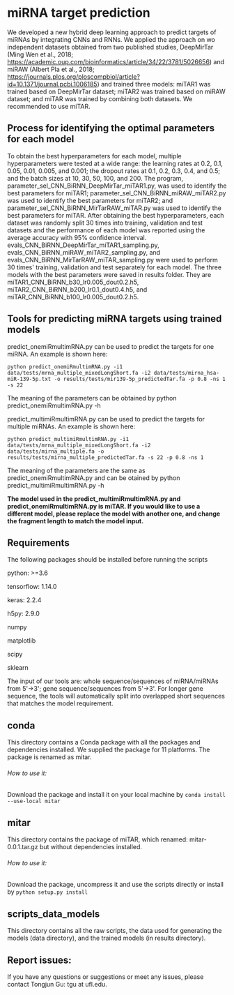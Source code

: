 # miRNA target prediction
We developed a new hybrid deep learning approach to predict targets of miRNAs by integrating CNNs and RNNs. We applied the approach on wo independent datasets obtained from two published studies, DeepMirTar (Ming Wen et al., 2018; https://academic.oup.com/bioinformatics/article/34/22/3781/5026656) and miRAW (Albert Pla et al., 2018; https://journals.plos.org/ploscompbiol/article?id=10.1371/journal.pcbi.1006185) and trained three models: miTAR1 was trained based on DeepMirTar dataset; miTAR2 was trained based on miRAW dataset; and miTAR was trained by combining both datasets. We recommended to use miTAR.

## Process for identifying the optimal parameters for each model
To obtain the best hyperparameters for each model, multiple hyperparameters were tested at a wide range: the learning rates at 0.2, 0.1, 0.05, 0.01, 0.005, and 0.001; the dropout rates at 0.1, 0.2, 0.3, 0.4, and 0.5; and the batch sizes at 10, 30, 50, 100, and 200. The program, parameter_sel_CNN_BiRNN_DeepMirTar_miTAR1.py, was used to identify the best parameters for miTAR1; parameter_sel_CNN_BiRNN_miRAW_miTAR2.py was used to identify the best parameters for miTAR2; and parameter_sel_CNN_BiRNN_MirTarRAW_miTAR.py was used to identify the best parameters for miTAR. After obtaining the best hyperparameters, each dataset was randomly split 30 times into training, validation and test datasets and the performance of each model was reported using the average accuracy with 95% confidence interval. evals_CNN_BiRNN_DeepMirTar_miTAR1_sampling.py, evals_CNN_BiRNN_miRAW_miTAR2_sampling.py, and evals_CNN_BiRNN_MirTarRAW_miTAR_sampling.py were used to perform 30 times' training, validation and test separately for each model. The three models with the best parameters were saved in results folder. They are miTAR1_CNN_BiRNN_b30_lr0.005_dout0.2.h5, miTAR2_CNN_BiRNN_b200_lr0.1_dout0.4.h5, and miTAR_CNN_BiRNN_b100_lr0.005_dout0.2.h5.

## Tools for predicting miRNA targets using trained models
predict_onemiRmultimRNA.py can be used to predict the targets for one miRNA. An example is shown here:

    python predict_onemiRmultimRNA.py -i1 data/tests/mrna_multiple_mixedLongShort.fa -i2 data/tests/mirna_hsa-miR-139-5p.txt -o results/tests/mir139-5p_predictedTar.fa -p 0.8 -ns 1 -s 22 
The meaning of the parameters can be obtained by python predict_onemiRmultimRNA.py -h

predict_multimiRmultimRNA.py can be used to predict the targets for multiple miRNAs. An example is shown here: 

    python predict_multimiRmultimRNA.py -i1 data/tests/mrna_multiple_mixedLongShort.fa -i2 data/tests/mirna_multiple.fa -o results/tests/mirna_multiple_predictedTar.fa -s 22 -p 0.8 -ns 1
The meaning of the parameters are the same as predict_onemiRmultimRNA.py and can be otained by python predict_multimiRmultimRNA.py -h

**The model used in the predict_multimiRmultimRNA.py and predict_onemiRmultimRNA.py is miTAR. If you would like to use a different model, please replace the model with another one, and change the fragment length to match the model input.**

## Requirements
The following packages should be installed before running the scripts

python: >=3.6

tensorflow: 1.14.0

keras: 2.2.4

h5py: 2.9.0

numpy

matplotlib

scipy

sklearn

The input of our tools are: whole sequence/sequences of miRNA/miRNAs from 5'->3'; gene sequence/sequences from 5'->3'. For longer gene sequence, the tools will automatically split into overlapped short sequences that matches the model requirement. 

## conda
This directory contains a Conda package with all the packages and dependencies installed. We supplied the package for 11 platforms. The package is renamed as mitar.
###### How to use it:
Download the package and install it on your local machine by 
`conda install --use-local mitar`

## mitar
This directory contains the package of miTAR, which renamed: mitar-0.0.1.tar.gz but without dependencies installed.
###### How to use it:
Download the package, uncompress it and use the scripts directly or install by 
`python setup.py install`

## scripts_data_models
This directory contains all the raw scripts, the data used for generating the models (data directory), and the trained models (in results directory).


## Report issues:
If you have any questions or suggestions or meet any issues, please contact Tongjun Gu: tgu at ufl.edu.
   
